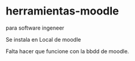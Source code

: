 # herramientas-moodle
para software ingeneer

Se instala en Local de moodle

Falta hacer que funcione con la bbdd de moodle.
